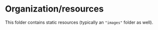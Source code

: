 # Organization/resources

This folder contains static resources (typically an `"images"` folder as well).
